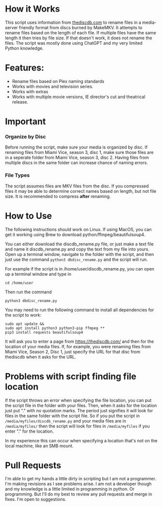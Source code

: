 # How it Works
This script uses information from [thediscdb.com](https://thediscdb.com/) to rename files in a media-server friendly format from discs burned by MakeMKV. It attempts to rename files based on the length of each file. If multiple files have the same length it then tries by file size. If that doesn't work, it does not rename the files. The script was mostly done using ChatGPT and my very limited Python knowledge.

# Features:
* Rename files based on Plex naming standards
* Works with movies and television series.
* Works with extras
* Works with multiple movie versions, IE director's cut and theatrical release.

# Important
### Organize by Disc
Before running the script, make sure your media is organized by disc. If renaming files from Miami Vice, season 3, disc 1, make sure those files are in a seperate folder from Miami Vice, season 3, disc 2. Having files from multiple discs in the same folder can increase chance of naming errors.
### File Types
The script assumes files are MKV files from the disc. If you compressed files it may be able to determine correct names based on length, but not file size. It is recommended to compress **after** renaming. 


# How to Use
The following instructions should work on Linux. If using MacOS, you can get it working using Brew to download python/ffmpeg/beautifulsoup4.

You can either download the discdb_rename.py file, or just make a text file and name it discdb_rename.py and copy the text from my file into yours. Open up a terminal window, navigate to the folder with the script, and then just use the command ```python3 dbdisc_rename.py``` and the script will run. 

For example if the script is in /home/user/discdb_rename.py, you can open up a terminal window and type in 

```
cd /home/user
```

Then run the command

```
python3 dbdisc_rename.py
```

You may need to run the following command to install all dependencies for the script to work:

```
sudo apt update &&
sudo apt install python3 python3-pip ffmpeg **
pip3 install requests beautifulsoup4
```

It will ask you to enter a page from https://thediscdb.com/ and then for the location of your media files. If, for example, you were renaming files from Miami Vice, Season 2, Disc 1, just specify the URL for that disc from thediscdb when it asks for the URL.

# Problems with script finding file location
If the script throws an error when specifying the file location, you can put the script file in the folder with your files. Then, when it asks for the location just put "." with no quotation marks. The period just signifies it will look for files in the same folder with the script file. So if you put the script in ```/media/myfiles/discdb_rename.py``` and your media files are in ```/media/myfiles/``` then the script will look for files in ```/media/myfiles``` if you enter "." for the location.

In my experience this can occur when specifying a location that's not on the local machine, like an SMB mount.

# Pull Requests
I'm able to get my hands a little dirty in scripting but I am not a programmer. I'm making revisions as I see problems arise. I am not a developer though and my knowledge is a little limited in programming in python. Or programming. But I'll do my best to review any pull requests and merge in fixes. I'm open to suggestions.
